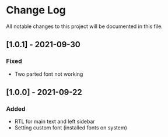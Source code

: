 # Change Log
All notable changes to this project will be documented in this file.

## [1.0.1] - 2021-09-30

### Fixed

- Two parted font not working

 
## [1.0.0] - 2021-09-22
 
### Added

- RTL for main text and left sidebar
- Setting custom font (installed fonts on system)
